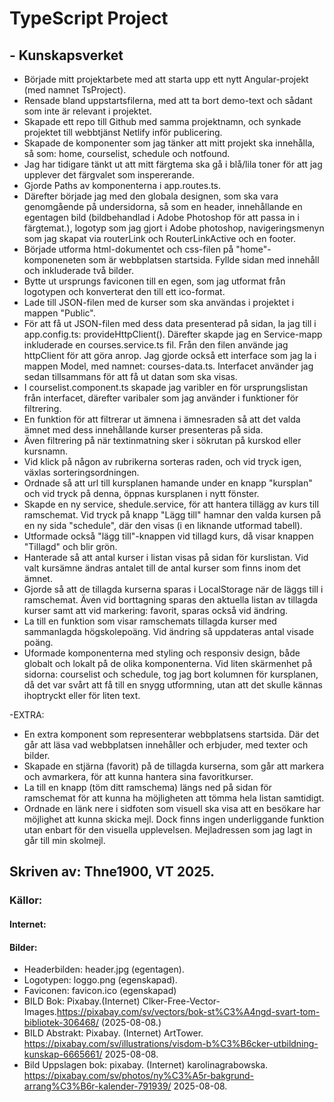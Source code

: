 # TypeScript Project
## - Kunskapsverket

- Började mitt projektarbete med att starta upp ett nytt Angular-projekt (med namnet TsProject).
- Rensade bland uppstartsfilerna, med att ta bort demo-text och sådant som inte är relevant i projektet.
- Skapade ett repo till Github med samma projektnamn, och synkade projektet till webbtjänst Netlify inför publicering. 
- Skapade de komponenter som jag tänker att mitt projekt ska innehålla, så som: home, courselist, schedule och notfound.
- Jag har tidigare tänkt ut att mitt färgtema ska gå i blå/lila toner för att jag upplever det färgvalet som inspererande. 
- Gjorde Paths av komponenterna i app.routes.ts.
- Därefter började jag med den globala designen, som ska vara genomgående på undersidorna, så som en header, innehållande en egentagen bild (bildbehandlad i Adobe Photoshop för att passa in i färgtemat.), logotyp som jag gjort i Adobe photoshop, navigeringsmenyn som jag skapat via routerLink och RouterLinkActive och en footer. 
- Började utforma html-dokumentet och css-filen på "home"-komponeneten som är webbplatsen startsida. Fyllde sidan med innehåll och inkluderade två bilder. 
- Bytte ut ursprungs faviconen till en egen, som jag utformat från logotypen och konverterat den till ett ico-format.
- Lade till JSON-filen med de kurser som ska användas i projektet i mappen "Public". 
- För att få ut JSON-filen med dess data presenterad på sidan, la jag till i app.config.ts: provideHttpClient(). Därefter skapde jag en Service-mapp inkluderade en courses.service.ts fil. Från den filen använde jag httpClient för att göra anrop. Jag gjorde också ett interface som jag la i mappen Model, med namnet: courses-data.ts. Interfacet använder jag sedan tillsammans för att få ut datan som ska visas. 
- I courselist.component.ts skapade jag varibler en för ursprungslistan från interfacet, därefter varibaler som jag använder i funktioner för filtrering. 
- En funktion för att filtrerar ut ämnena i ämnesraden så att det valda ämnet med dess innehållande kurser presenteras på sida. 
- Även filtrering på när textinmatning sker i sökrutan på kurskod eller kursnamn. 
- Vid klick på någon av rubrikerna sorteras raden, och vid tryck igen, växlas sorteringsordningen.
- Ordnade så att url till kursplanen hamande under en knapp "kursplan" och vid tryck på denna, öppnas kursplanen i nytt fönster. 
- Skapde en ny service, shedule.service, för att hantera tillägg av kurs till ramschemat. Vid tryck på knapp "Lägg till" hamnar den valda kursen på en ny sida "schedule", där den visas (i en liknande utformad tabell).
- Utformade också "lägg till"-knappen vid tillagd kurs, då visar knappen "Tillagd" och blir grön. 
- Hanterade så att antal kurser i listan visas på sidan för kurslistan. Vid valt kursämne ändras antalet till de antal kurser som finns inom det ämnet. 
- Gjorde så att de tillagda kurserna sparas i LocalStorage när de läggs till i ramschemat. Även vid borttagning sparas den aktuella listan av tillagda kurser samt att vid markering: favorit, sparas också vid ändring. 
- La till en funktion som visar ramschemats tillagda kurser med sammanlagda högskolepoäng. Vid ändring så uppdateras antal visade poäng. 
- Uformade komponenterna med styling och responsiv design, både globalt och lokalt på de olika komponenterna. Vid liten skärmenhet på sidorna: courselist och schedule, tog jag bort kolumnen för kursplanen, då det var svårt att få till en snygg utformning, utan att det skulle kännas ihoptryckt eller för liten text. 

-EXTRA: 
- En extra komponent som representerar webbplatsens startsida. Där det går att läsa vad webbplatsen innehåller och erbjuder, med texter och bilder. 
- Skapade en stjärna (favorit) på de tillagda kurserna, som går att markera och avmarkera, för att kunna hantera sina favoritkurser. 
- La till en knapp (töm ditt ramschema) längs ned på sidan för ramschemat för att kunna ha möjligheten att tömma hela listan samtidigt.
- Ordnade en länk nere i sidfoten som visuell ska visa att en besökare har möjlighet att kunna skicka mejl. Dock finns ingen underliggande funktion utan enbart för den visuella upplevelsen. Mejladressen som jag lagt in går till min skolmejl. 

## Skriven av: Thne1900, VT 2025.

### Källor:

#### Internet:

#### Bilder:
- Headerbilden: header.jpg (egentagen).
- Logotypen: loggo.png (egenskapad).
- Faviconen: favicon.ico (egenskapad)
- BILD Bok: Pixabay.(Internet) Clker-Free-Vector-Images.https://pixabay.com/sv/vectors/bok-st%C3%A4ngd-svart-tom-bibliotek-306468/ (2025-08-08.)
- BILD Abstrakt: Pixabay. (Internet) ArtTower. https://pixabay.com/sv/illustrations/visdom-b%C3%B6cker-utbildning-kunskap-6665661/ 2025-08-08.
- Bild Uppslagen bok: pixabay. (Internet) karolinagrabowska. https://pixabay.com/sv/photos/ny%C3%A5r-bakgrund-arrang%C3%B6r-kalender-791939/ 2025-08-08.


